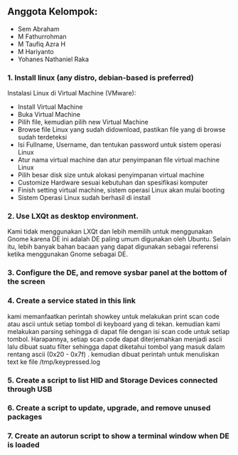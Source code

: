 ## Anggota Kelompok:
- Sem Abraham
- M Fathurrohman
- M Taufiq Azra H
- M Hariyanto
- Yohanes Nathaniel Raka



### 1. Install linux (any distro, debian-based is preferred)

Instalasi Linux di Virtual Machine (VMware):
  * Install Virtual Machine 
  * Buka Virtual Machine
  * Pilih file, kemudian pilih new Virtual Machine
  * Browse file Linux yang sudah didownload, pastikan file yang di browse sudah terdeteksi
  * Isi Fullname, Username, dan tentukan password untuk sistem operasi Linux
  * Atur nama virtual machine dan atur penyimpanan file virtual machine Linux
  * Pilih besar disk size untuk alokasi penyimpanan virtual machine
  * Customize Hardware sesuai kebutuhan dan spesifikasi komputer
  * Finish setting virtual machine, sistem operasi Linux akan mulai booting
  * Sistem Operasi Linux sudah berhasil di install



### 2. Use LXQt as desktop environment.
 
Kami tidak menggunakan LXQt dan lebih memilih untuk menggunakan Gnome karena DE ini adalah DE paling umum digunakan oleh Ubuntu. Selain itu, lebih banyak bahan bacaan yang dapat digunakan sebagai referensi ketika menggunakan Gnome sebagai DE.

### 3. Configure the DE, and remove sysbar panel at the bottom of the screen


### 4. Create a service stated in this link

kami memanfaatkan perintah showkey untuk melakukan print scan code atau ascii untuk setiap tombol di keyboard yang di tekan. kemudian kami melakukan parsing sehingga di dapat file dengan isi scan code untuk setiap tombol. Harapannya, setiap scan code dapat diterjemahkan menjadi ascii lalu dibuat suatu filter sehingga dapat diketahui tombol yang masuk dalam rentang ascii (0x20 - 0x7f) . kemudian dibuat perintah untuk menuliskan text ke file /tmp/keypressed.log

### 5. Create a script to list HID and Storage Devices connected through USB


### 6. Create a script to update, upgrade, and remove unused packages


### 7. Create an autorun script to show a terminal window when DE is loaded
